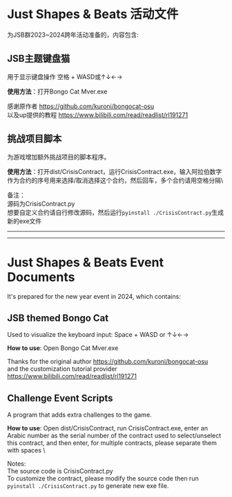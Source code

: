 # Just Shapes & Beats 活动文件
为JSB群2023~2024跨年活动准备的，内容包含:

## JSB主题键盘猫
用于显示键盘操作 空格 + WASD或↑↓←→

**使用方法**：打开Bongo Cat Mver.exe

感谢原作者 https://github.com/kuroni/bongocat-osu \
以及up提供的教程 https://www.bilibili.com/read/readlist/rl191271

## 挑战项目脚本
为游戏增加额外挑战项目的脚本程序。

**使用方法**：打开dist/CrisisContract，运行CrisisContract.exe，输入阿拉伯数字作为合约的序号用来选择/取消选择这个合约，然后回车，多个合约请用空格分隔\

备注：\
源码为CrisisContract.py\
想要自定义合约请自行修改源码，然后运行`pyinstall ./CrisisContract.py`生成新的exe文件

---
---

# Just Shapes & Beats Event Documents

It's prepared for the new year event in 2024, which contains:

## JSB themed Bongo Cat
Used to visualize the keyboard input: Space + WASD or ↑↓←→

**How to use**: Open Bongo Cat Mver.exe

Thanks for the original author https://github.com/kuroni/bongocat-osu \
and the customization tutorial provider https://www.bilibili.com/read/readlist/rl191271

## Challenge Event Scripts
A program that adds extra challenges to the game.

**How to use**: Open dist/CrisisContract, run CrisisContract.exe, enter an Arabic number as the serial number of the contract used to select/unselect this contract, and then enter, for multiple contracts, please separate them with spaces \

Notes:\
The source code is CrisisContract.py\
To customize the contract, please modify the source code then run `pyinstall ./CrisisContract.py` to generate new exe file.